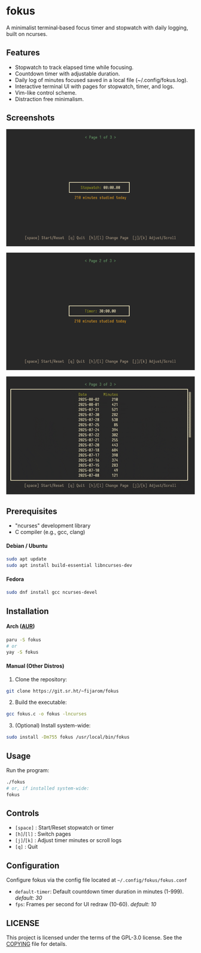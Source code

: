# fokus

A minimalist terminal‐based focus timer and stopwatch with daily logging, built on ncurses. 

## Features
- Stopwatch to track elapsed time while focusing.
- Countdown timer with adjustable duration.
- Daily log of minutes focused saved in a local file (~/.config/fokus.log).
- Interactive terminal UI with pages for stopwatch, timer, and logs.
- Vim-like control scheme.
- Distraction free minimalism.

## Screenshots
![Stopwatch Page](assets/stopwatch.png)

![Timer Page](assets/timer.png)

![Logs Page](assets/logs.gif)

## Prerequisites
- "ncurses" development library
- C compiler (e.g., gcc, clang)

#### Debian / Ubuntu
```bash
sudo apt update
sudo apt install build-essential libncurses-dev
```
#### Fedora
```bash
sudo dnf install gcc ncurses-devel
```

## Installation
#### Arch ([AUR](https://aur.archlinux.org/packages/fokus))
```bash
paru -S fokus
# or
yay -S fokus
```
#### Manual (Other Distros)
1. Clone the repository:
```bash
git clone https://git.sr.ht/~fijarom/fokus
```
2. Build the executable:
```bash
gcc fokus.c -o fokus -lncurses
```
3. (Optional) Install system-wide:
```bash
sudo install -Dm755 fokus /usr/local/bin/fokus
```
## Usage
Run the program:
```bash
./fokus
# or, if installed system-wide:
fokus
```
## Controls
- `[space]` : Start/Reset stopwatch or timer
- `[h]`/`[l]` : Switch pages
- `[j]`/`[k]` : Adjust timer minutes or scroll logs
- `[q]` : Quit

## Configuration
Configure fokus via the config file located at `~/.config/fokus/fokus.conf`

- `default-timer`: Default countdown timer duration in minutes (1-999). *default: 30*
- `fps`: Frames per second for UI redraw (10-60). *default: 10*

## LICENSE
This project is licensed under the terms of the GPL-3.0 license. See the [COPYING](./COPYING) file for details.

